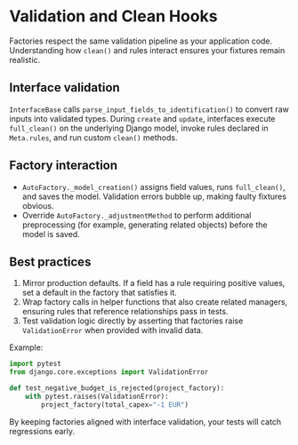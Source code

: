# Validation and Clean Hooks

Factories respect the same validation pipeline as your application code. Understanding how `clean()` and rules interact ensures your fixtures remain realistic.

## Interface validation

`InterfaceBase` calls `parse_input_fields_to_identification()` to convert raw inputs into validated types. During `create` and `update`, interfaces execute `full_clean()` on the underlying Django model, invoke rules declared in `Meta.rules`, and run custom `clean()` methods.

## Factory interaction

- `AutoFactory._model_creation()` assigns field values, runs `full_clean()`, and saves the model. Validation errors bubble up, making faulty fixtures obvious.
- Override `AutoFactory._adjustmentMethod` to perform additional preprocessing (for example, generating related objects) before the model is saved.

## Best practices

1. Mirror production defaults. If a field has a rule requiring positive values, set a default in the factory that satisfies it.
2. Wrap factory calls in helper functions that also create related managers, ensuring rules that reference relationships pass in tests.
3. Test validation logic directly by asserting that factories raise `ValidationError` when provided with invalid data.

Example:

```python
import pytest
from django.core.exceptions import ValidationError

def test_negative_budget_is_rejected(project_factory):
    with pytest.raises(ValidationError):
        project_factory(total_capex="-1 EUR")
```

By keeping factories aligned with interface validation, your tests will catch regressions early.

